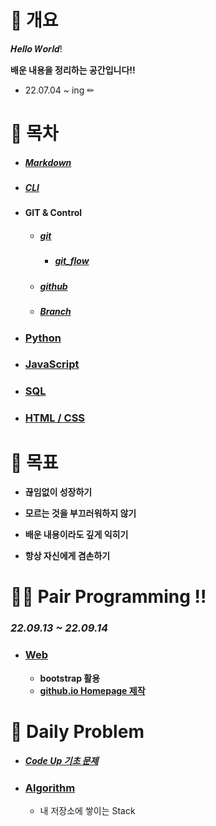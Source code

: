# 📝 개요

𝑯𝒆𝒍𝒍𝒐 𝑾𝒐𝒓𝒍𝒅!

**배운 내용을 정리하는 공간입니다!!**

- 22.07.04 ~ ing ✏



# 🌱 목차

- ##### [Markdown](https://github.com/jaejae200/TIL/tree/master/Markdown)

- ##### [CLI](https://github.com/jaejae200/TIL/tree/master/CLI)

- #### GIT & Control

  - ##### [git](https://github.com/jaejae200/TIL/tree/master/git)

    - ##### [git_flow](https://github.com/jaejae200/TIL/tree/master/git_flow)

  - ##### [github](https://github.com/jaejae200/TIL/tree/master/gitHub) 

  - ##### [Branch](https://github.com/jaejae200/TIL/tree/master/Branch) 

- ### [Python](https://github.com/jaejae200/TIL/tree/master/Python) 

- ### [JavaScript](./JavaScript)

- ### [SQL ](SQL/)

- ### [HTML / CSS](https://github.com/jaejae200/TIL/tree/master/HTML_CSS) 

  
  
  

# 🎯 목표 

- **끊임없이 성장하기**

- **모르는 것을 부끄러워하지 않기**

- **배운 내용이라도 깊게 익히기**

- **항상 자신에게 겸손하기**

  

# 👨‍💻 Pair Programming !!

### *22.09.13 ~ 22.09.14*

- ### [Web](https://github.com/techtaek54/PJT-0913)

  - **bootstrap 활용**
  - [**github.io Homepage 제작**](https://techtaek54.github.io/PJT-0913/)



# 📆 Daily Problem

- ##### [Code Up 기초 문제](Codeup/)

- ### [Algorithm](daily)

  - 내 저장소에 쌓이는 Stack

​	

​		 
